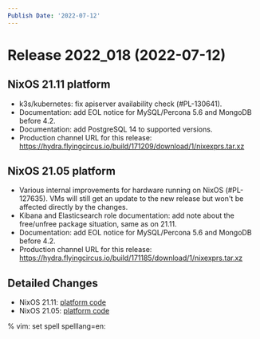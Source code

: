 ```yaml
---
Publish Date: '2022-07-12'
---
```


# Release 2022_018 (2022-07-12)

## NixOS 21.11 platform

- k3s/kubernetes: fix apiserver availability check (#PL-130641).
- Documentation: add EOL notice for MySQL/Percona 5.6 and MongoDB before 4.2.
- Documentation: add PostgreSQL 14 to supported versions.
- Production channel URL for this release: <https://hydra.flyingcircus.io/build/171209/download/1/nixexprs.tar.xz>

## NixOS 21.05 platform

- Various internal improvements for hardware running on NixOS (#PL-127635).
  VMs will still get an update to the new release but won't be affected
  directly by the changes.
- Kibana and Elasticsearch role documentation: add note about the free/unfree
  package situation, same as on 21.11.
- Documentation: add EOL notice for MySQL/Percona 5.6 and MongoDB before 4.2.
- Production channel URL for this release: <https://hydra.flyingcircus.io/build/171185/download/1/nixexprs.tar.xz>

## Detailed Changes

- NixOS 21.11: [platform code](https://github.com/flyingcircusio/fc-nixos/compare/fc/r2022_017/21.11...3f3b257f115c1eeff2a9ea19ecdce2f6064d2cf4)
- NixOS 21.05: [platform code](https://github.com/flyingcircusio/fc-nixos/compare/fc/r2022_016/21.05...47319492306b36303753097c2c940e5411cf147b)

% vim: set spell spelllang=en:
